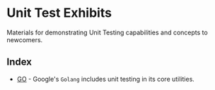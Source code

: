 # Unit Test Exhibits

Materials for demonstrating Unit Testing capabilities and concepts to newcomers.

## Index

- [GO](./golang) - Google's `Golang` includes unit testing in its core utilities.
